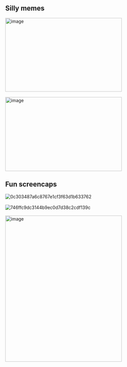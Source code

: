 ## Silly memes

<img width="368" height="232" alt="image" src="https://github.com/user-attachments/assets/53075a41-e16a-4ecc-9edf-2f01501da3ba" />
<br>
<br>
<img width="368" height="233" alt="image" src="https://github.com/user-attachments/assets/13a65b73-fd23-4b90-8942-3c3e4f8067b4" />


## Fun screencaps

![0c303487a6c8767e1cf3f63d1b633762](https://github.com/user-attachments/assets/45dc7b83-ce12-4ec9-80bb-18ce6745bade)
<br>
<br>
![746ffc9dc3144b9ec0d7d38c2cdf139c](https://github.com/user-attachments/assets/abf1c3ac-2d1c-4080-82fa-3791a43f195d)
<br>
<br>
<img width="368" height="460" alt="image" src="https://github.com/user-attachments/assets/0979f703-3eb2-4e3f-a94a-eb3edcde8371" />


